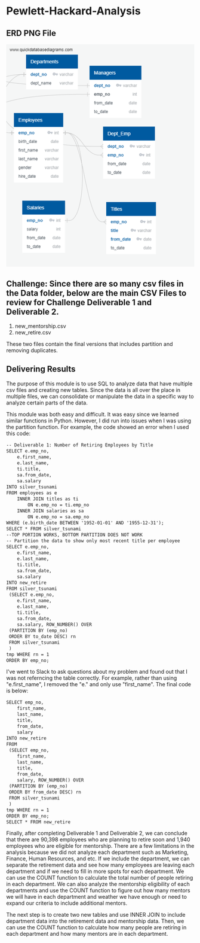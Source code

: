 # Pewlett-Hackard-Analysis

## ERD PNG File
![ERD Image Mapping Out Database](EmployeeDB.png)

## Challenge: Since there are so many csv files in the Data folder, below are the main CSV Files to review for Challenge Deliverable 1 and Deliverable 2.
1) new_mentorship.csv
2) new_retire.csv

These two files contain the final versions that includes partition and removing duplicates.

## Delivering Results
The purpose of this module is to use SQL to analyze data that have multiple csv files and creating new tables. Since the data is all over the place in multiple files, we can consolidate or manipulate the data in a specific way to analyze certain parts of the data.

This module was both easy and difficult. It was easy since we learned similar functions in Python. However, I did run into issues when I was using the partition function. For example, the code showed an error when I used this code:

```
-- Deliverable 1: Number of Retiring Employees by Title
SELECT e.emp_no,
	e.first_name,
	e.last_name,
	ti.title,
	sa.from_date,
	sa.salary
INTO silver_tsunami
FROM employees as e
	INNER JOIN titles as ti
		ON e.emp_no = ti.emp_no
	INNER JOIN salaries as sa
		ON e.emp_no = sa.emp_no
WHERE (e.birth_date BETWEEN '1952-01-01' AND '1955-12-31');
SELECT * FROM silver_tsunami
--TOP PORTION WORKS, BOTTOM PARTITION DOES NOT WORK
-- Partition the data to show only most recent title per employee
SELECT e.emp_no,
	e.first_name,
	e.last_name,
	ti.title,
	sa.from_date,
	sa.salary
INTO new_retire
FROM silver_tsunami
 (SELECT e.emp_no,
	e.first_name,
	e.last_name,
	ti.title,
	sa.from_date,
	sa.salary, ROW_NUMBER() OVER
 (PARTITION BY (emp_no)
 ORDER BY to_date DESC) rn
 FROM silver_tsunami
 ) 
tmp WHERE rn = 1
ORDER BY emp_no;
```
I've went to Slack to ask questions about my problem and found out that I was not referncing the table correctly. For example, rather than using "e.first_name", I removed the "e." and only use "first_name". The final code is below:

```
SELECT emp_no,
	first_name,
	last_name,
	title,
	from_date,
	salary
INTO new_retire
FROM
 (SELECT emp_no,
	first_name,
	last_name,
	title,
	from_date,
	salary, ROW_NUMBER() OVER
 (PARTITION BY (emp_no)
 ORDER BY from_date DESC) rn
 FROM silver_tsunami
 ) 
tmp WHERE rn = 1
ORDER BY emp_no;
SELECT * FROM new_retire
```

Finally, after completing Deliverable 1 and Deliverable 2, we can conclude that there are 90,398 employees who are planning to retire soon and 1,940 employees who are eligible for mentorship. There are a few limitations in the analysis because we did not analyze each department such as Marketing, Finance, Human Resources, and etc. If we include the department, we can separate the retirement data and see how many employees are leaving each department and if we need to fill in more spots for each department. We can use the COUNT function to calculate the total number of people retiring in each department. We can also analyze the mentorship eligibility of each departments and use the COUNT function to figure out how many mentors we will have in each department and weather we have enough or need to expand our criteria to include additional mentors.

The next step is to create two new tables and use INNER JOIN to include department data into the retirement data and mentorship data. Then, we can use the COUNT function to calculate how many people are retiring in each department and how many mentors are in each department.
